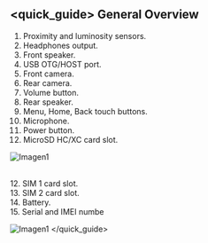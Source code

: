 ## <quick_guide> General Overview

1. Proximity and luminosity sensors.
2. Headphones output.
3. Front speaker.
4. USB OTG/HOST port.
5. Front camera.
6. Rear camera.
7. Volume button.
8. Rear speaker.
9. Menu, Home, Back touch buttons.
9. Microphone.
10. Power button.
11. MicroSD HC/XC card slot.<br>

![Imagen1](http://static.energysistem.com/images/manuals/39530/535565e5544ec.jpg) 

<br>12. SIM 1 card slot.<br>
13. SIM 2 card slot.<br>
14. Battery.<br>
15. Serial and IMEI numbe<br>

 ![Imagen1](http://static.energysistem.com/images/manuals/39530/535565f242a11.jpg)
</quick_guide>
